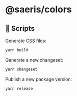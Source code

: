 # @saeris/colors

## 🔧 Scripts

Generate CSS files:

```bash
yarn build
```

Generate a new changeset:

```bash
yarn changeset
```

Publish a new package version:

```bash
yarn release
```

